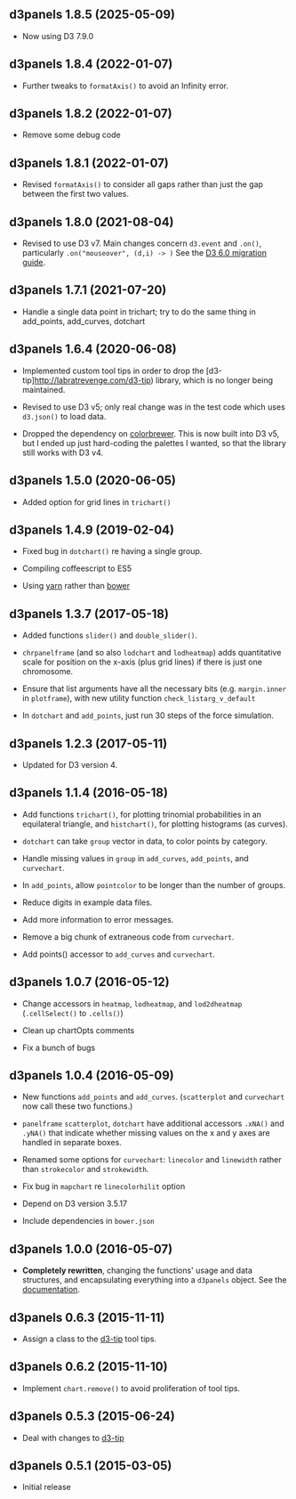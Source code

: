 ## d3panels 1.8.5 (2025-05-09)

- Now using D3 7.9.0


## d3panels 1.8.4 (2022-01-07)

- Further tweaks to `formatAxis()` to avoid an Infinity error.


## d3panels 1.8.2 (2022-01-07)

- Remove some debug code


## d3panels 1.8.1 (2022-01-07)

- Revised `formatAxis()` to consider all gaps rather than just the gap
  between the first two values.


## d3panels 1.8.0 (2021-08-04)

- Revised to use D3 v7. Main changes concern `d3.event` and `.on()`,
  particularly `.on("mouseover", (d,i) -> )`
  See the [D3 6.0 migration
  guide](https://observablehq.com/@d3/d3v6-migration-guide).


## d3panels 1.7.1 (2021-07-20)

- Handle a single data point in trichart; try to do the same thing in
  add_points, add_curves, dotchart


## d3panels 1.6.4 (2020-06-08)

- Implemented custom tool tips in order to drop the
  [d3-tip]http://labratrevenge.com/d3-tip) library, which is no longer
  being maintained.

- Revised to use D3 v5; only real change was in the test code which
  uses `d3.json()` to load data.

- Dropped the dependency on
  [colorbrewer](https://github.com/jeanlauliac/colorbrewer).
  This is now built into D3 v5, but I ended up just hard-coding the
  palettes I wanted, so that the library still works with D3 v4.


## d3panels 1.5.0 (2020-06-05)

- Added option for grid lines in `trichart()`


## d3panels 1.4.9 (2019-02-04)

- Fixed bug in `dotchart()` re having a single group.

- Compiling coffeescript to ES5

- Using [yarn](https://yarnpkg.com) rather than [bower](https://bower.io)


## d3panels 1.3.7 (2017-05-18)

- Added functions `slider()` and `double_slider()`.

- `chrpanelframe` (and so also `lodchart` and `lodheatmap`) adds
  quantitative scale for position on the x-axis (plus grid lines) if
  there is just one chromosome.

- Ensure that list arguments have all the necessary bits
  (e.g. `margin.inner` in `plotframe`),
  with new utility function `check_listarg_v_default`

- In `dotchart` and `add_points`, just run 30 steps of the force
  simulation.


## d3panels 1.2.3 (2017-05-11)

- Updated for D3 version 4.


## d3panels 1.1.4 (2016-05-18)

- Add functions `trichart()`, for plotting trinomial probabilities in an
  equilateral triangle, and `histchart()`, for plotting histograms (as
  curves).

- `dotchart` can take `group` vector in data, to color points by category.

- Handle missing values in `group` in `add_curves`, `add_points`, and
  `curvechart`.

- In `add_points`, allow `pointcolor` to be longer than the number of
  groups.

- Reduce digits in example data files.

- Add more information to error messages.

- Remove a big chunk of extraneous code from `curvechart`.

- Add points() accessor to `add_curves` and `curvechart`.


## d3panels 1.0.7 (2016-05-12)

- Change accessors in `heatmap`, `lodheatmap`, and `lod2dheatmap`
  (`.cellSelect()` to `.cells()`)

- Clean up chartOpts comments

- Fix a bunch of bugs


## d3panels 1.0.4 (2016-05-09)

- New functions `add_points` and `add_curves`. (`scatterplot`
  and `curvechart` now call these two functions.)

- `panelframe` `scatterplot`, `dotchart` have additional accessors
  `.xNA()` and `.yNA()` that indicate whether missing values on the x
  and y axes are handled in separate boxes.

- Renamed some options for `curvechart`: `linecolor` and `linewidth`
  rather than `strokecolor` and `strokewidth`.

- Fix bug in `mapchart` re `linecolorhilit` option

- Depend on D3 version 3.5.17

- Include dependencies in `bower.json`


## d3panels 1.0.0 (2016-05-07)

- **Completely rewritten**, changing the functions' usage and data
  structures, and encapsulating everything into a `d3panels` object.
  See the [documentation](https://github.com/kbroman/d3panels/tree/main/doc).


## d3panels 0.6.3 (2015-11-11)

- Assign a class to the [d3-tip](https://github.com/Caged/d3-tip) tool tips.


## d3panels 0.6.2 (2015-11-10)

- Implement `chart.remove()` to avoid proliferation of tool tips.


## d3panels 0.5.3 (2015-06-24)

- Deal with changes to [d3-tip](https://github.com/Caged/d3-tip)


## d3panels 0.5.1 (2015-03-05)

- Initial release
